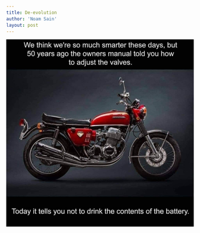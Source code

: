 ```yaml
---
title: De-evolution
author: 'Noam Sain'
layout: post
---
```


![De-evolution](/assets/2020/2020-09-deevolution.jpg "De-evolution")
